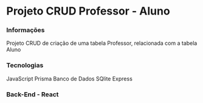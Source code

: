 # Projeto CRUD Professor - Aluno

### Informações
  Projeto CRUD de criação de uma tabela Professor, relacionada com a tabela Aluno
### Tecnologias
 JavaScript
 Prisma
 Banco de Dados SQlite
 Express
 
 ### Back-End - React 
